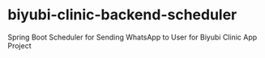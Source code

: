 # biyubi-clinic-backend-scheduler
Spring Boot Scheduler for Sending WhatsApp to User for Biyubi Clinic App Project
